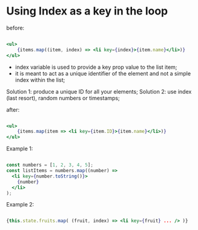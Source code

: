 # Using Index as a key in the loop

before:

```jsx

<ul>
    {items.map((item, index) => <li key={index}>{item.name}</li>)}
</ul>

```

- index variable is used to provide a key prop value to the list item;
- it is meant to act as a unique identifier of the element and not a simple index within the list;

Solution 1: produce a unique ID for all your elements;
Solution 2: use index (last resort), random numbers or timestamps;

after:

```jsx

<ul>
    {items.map(item => <li key={item.ID}>{item.name}</li>)}
</ul>

```

Example 1: 

```jsx

const numbers = [1, 2, 3, 4, 5];
const listItems = numbers.map((number) =>
  <li key={number.toString()}>
    {number}
  </li>
);

```

Example 2: 

```jsx

{this.state.fruits.map( (fruit, index) => <li key={fruit} ... /> )}

```
